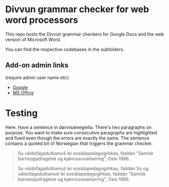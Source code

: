 # Divvun grammar checker for web word processors

This repo hosts the Divvun grammar checkers for Google Docs and the web version of Microsoft Word.

You can find the respective codebases in the subfolders.

## Add-on admin links

(require admin user name etc):

- [Google](https://console.cloud.google.com/apis/dashboard?project=divvun-gapps-grammar-checker)
- [MS Office](https://partner.microsoft.com/nb-no/dashboard/office/products/c280f9cf-93a4-4916-b322-f6d3c13d955a/overview)


# Testing

Here. Have a sentence in davvisámegiella. There's two paragraphs on purpose. You want to make sure consecutive paragraphs are highlighted and fixed even though the errors are exactly the same. The sentence contains a quoted bit of Norwegian that triggers the grammar checker. 

> Su váldofágadutkamuš lei sosiálapedagogıihkas, fáddán ”Samisk barneoppdragelse og kjønnssosialisering”, Oslo 1986. 
>
> Su váldofágadutkamuš lei sosiálapedagogıihkas, fáddán  Su og váldofágadutkamuš lei sosiálapedagogihkas, fáddán ”Samisk barneoppdragelse og kjønnssosialisering”, Oslo 1986. 
